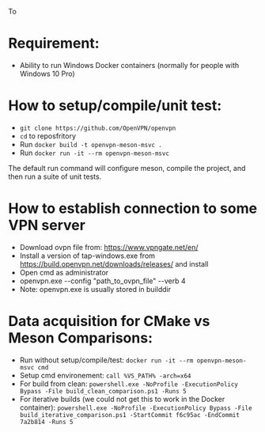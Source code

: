 To 



# Requirement:
- Ability to run Windows Docker containers (normally for people with Windows 10 Pro)

# How to setup/compile/unit test:
- `git clone https://github.com/OpenVPN/openvpn`
- `cd` to reposfritory
- Run `docker build -t openvpn-meson-msvc .`
- Run `docker run -it --rm openvpn-meson-msvc`

The default run command will configure meson, compile the project, and then run a suite of unit tests.

# How to establish connection to some VPN server
- Download ovpn file from: https://www.vpngate.net/en/
- Install a version of tap-windows.exe from https://build.openvpn.net/downloads/releases/ and install
- Open cmd as administrator
- openvpn.exe --config "path_to_ovpn_file" --verb 4
- Note: openvpn.exe is usually stored in builddir

# Data acquisition for CMake vs Meson Comparisons:
- Run without setup/compile/test: `docker run -it --rm openvpn-meson-msvc cmd`
- Setup cmd environement: `call %VS_PATH% -arch=x64`
- For build from clean: `powershell.exe -NoProfile -ExecutionPolicy Bypass -File build_clean_comparison.ps1 -Runs 5`
- For iterative builds (we could not get this to work in the Docker container): `powershell.exe -NoProfile -ExecutionPolicy Bypass -File build_iterative_comparison.ps1 -StartCommit f6c95ac -EndCommit 7a2b814 -Runs 5`

